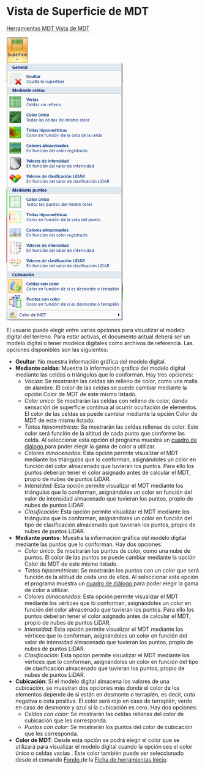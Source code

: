 # Vista de Superficie de MDT

[Herramientas MDT Vista de MDT](../fichas-de-herramientas/ficha-de-herramientas-mdt/vista-de-mdt.md)

![](<../../.gitbook/assets/Menu Superficie.jpg>)

El usuario puede elegir entre varias opciones para visualizar el modelo digital del terreno. Para estar activas, el documento actual deberá ser un modelo digital o tener modelos digitales como archivos de referencia. Las opciones disponibles son las siguientes:

* **Ocultar**: No muestra información gráfica del modelo digital.
* **Mediante celdas**: Muestra la información gráfica del modelo digital mediante las celdas o triángulos que lo conforman. Hay tres opciones:
  * _Vacías_: Se mostrarán las celdas sin relleno de color, como una malla de alambre. El color de las celdas se puede cambiar mediante la opción Color de MDT de este mismo listado.
  * _Color único_: Se mostrarán las celdas con relleno de color, dando sensación de superficie continua al ocurrir ocultación de elementos. El color de las celdas se puede cambiar mediante la opción Color de MDT de este mismo listado.
  * _Tintas hipsométricas_: Se mostrarán las celdas rellenas de color. Este color será función de la altitud de cada punto que conforme las celda. Al seleccionar esta opción el programa muestra un [cuadro de diálogo ](../otras-herramientas/seleccionar-gama-de-color.md)para poder elegir la gama de color a utilizar.
  * _Colores almacenados_: Esta opción permite visualizar el MDT mediante los triángulos que lo conforman, asignándoles un color en función del color almacenado que tuvieran los puntos. Para ello los puntos deberían tener el color asignado antes de calcular el MDT, propio de nubes de puntos LiDAR.
  * _Intensidad_: Esta opción permite visualizar el MDT mediante los triángulos que lo conforman, asignándoles un color en función del valor de intensidad almacenado que tuvieran los puntos, propio de nubes de puntos LiDAR.
  * _Clasificación_: Esta opción permite visualizar el MDT mediante los triángulos que lo conforman, asignándoles un color en función del tipo de clasificación almacenado que tuvieran los puntos, propio de nubes de puntos LiDAR.
* **Mediante puntos**: Muestra la información gráfica del modelo digital mediante las puntos que lo conforman. Hay dos opciones:
  * _Color único_: Se mostrarán los puntos de color, como una nube de puntos. El color de las puntos se puede cambiar mediante la opción Color de MDT de este mismo listado.
  * _Tintas hipsométricas_: Se mostrarán los puntos con un color que será función de la altitud de cada uno de ellos. Al seleccionar esta opción el programa muestra un [cuadro de diálogo ](../otras-herramientas/seleccionar-gama-de-color.md)para poder elegir la gama de color a utilizar.
  * _Colores almacenados_: Esta opción permite visualizar el MDT mediante los vértices que lo conforman, asignándoles un color en función del color almacenado que tuvieran los puntos. Para ello los puntos deberían tener el color asignado antes de calcular el MDT, propio de nubes de puntos LiDAR.
  * _Intensidad_: Esta opción permite visualizar el MDT mediante los vértices que lo conforman, asignándoles un color en función del valor de intensidad almacenado que tuvieran los puntos, propio de nubes de puntos LiDAR.
  * _Clasificación_: Esta opción permite visualizar el MDT mediante los vértices que lo conforman, asignándoles un color en función del tipo de clasificación almacenado que tuvieran los puntos, propio de nubes de puntos LiDAR.
* **Cubicación**: Si el modelo digital almacena los valores de una cubicación, se muestran dos opciones más donde el color de los elementos depende de si están en desmonte o terraplén, es decir, cota negativa o cota positiva. El color será rojo en caso de terraplén, verde en caso de desmonte y azul si la cubicación es cero. Hay dos opciones:
  * _Celdas con color_: Se mostrarán las celdas rellenas del color de cubicación que les corresponda.
  * _Puntos con color_: Se mostrarán los puntos del color de cubicación que les corresponda.
* **Color de MDT**: Desde esta opción se podrá elegir el color que se utilizará para visualizar el modelo digital cuando la opción sea el color único o celdas vacías . Este color también puede ser seleccionado desde el comando [Fondo  ](color-de-fondo.md)de la [Ficha de herramientas Inicio](../fichas-de-herramientas/ficha-de-herramientas-inicio/).
